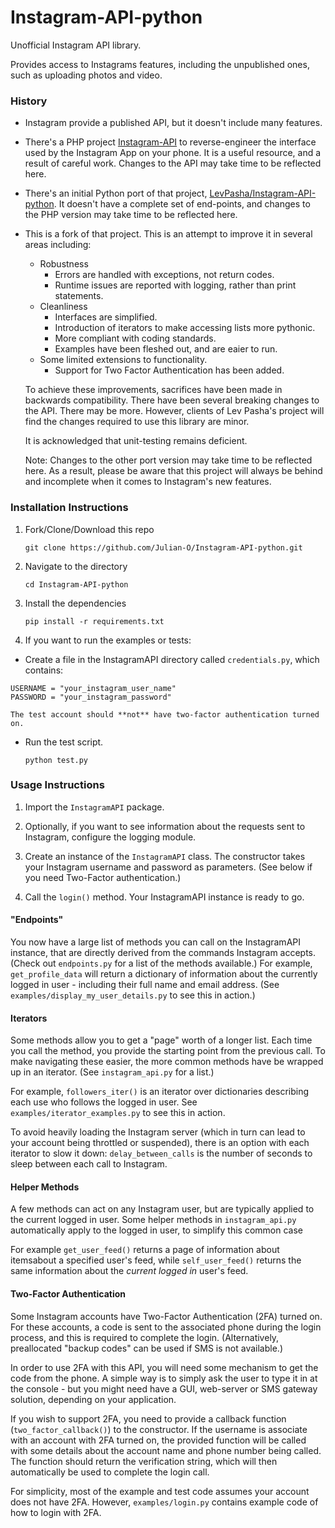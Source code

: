 # Instagram-API-python

Unofficial Instagram API library.

Provides access to Instagrams features, including the unpublished
ones, such as uploading photos and video.

### History

* Instagram provide a published API, but it doesn't include many
features.

* There's a PHP project [Instagram-API](https://github.com/mgp25/Instagram-API) to reverse-engineer the
interface used by the Instagram App on your phone. It is a useful resource, and a result of careful work. Changes to the API may take time to be reflected here.

* There's an initial Python port of that project, [LevPasha/Instagram-API-python](https://github.com/LevPasha/Instagram-API-python). It doesn't have a complete set of end-points, and changes to the PHP version may take time to be reflected here.

* This is a fork of that project. This is an attempt to improve it in
  several areas including:

    * Robustness
      * Errors are handled with exceptions, not return codes.
      * Runtime issues are reported with logging, rather than print statements.
    * Cleanliness
      * Interfaces are simplified.
      * Introduction of iterators to make accessing lists more pythonic.
      * More compliant with coding standards.
      * Examples have been fleshed out, and are eaier to run.
    * Some limited extensions to functionality.
      * Support for Two Factor Authentication has been added.

  To achieve these improvements, sacrifices have been made in backwards compatibility. There have been
  several breaking changes to the API. There may be more. However, clients of Lev Pasha's project will find the changes required to use this library are minor.

  It is acknowledged that unit-testing remains deficient.

  Note: Changes to the other port version may take time to be reflected here. As a result, please be aware that this project will always be behind and incomplete when it comes to Instagram's new features.

### Installation Instructions

1. Fork/Clone/Download this repo

    `git clone https://github.com/Julian-O/Instagram-API-python.git`


2. Navigate to the directory

    `cd Instagram-API-python`


3. Install the dependencies

    `pip install -r requirements.txt`


4. If you want to run the examples or tests:

  * Create a file in the
   InstagramAPI directory called `credentials.py`, which contains:

   ````
   USERNAME = "your_instagram_user_name"
   PASSWORD = "your_instagram_password"
   ````

    The test account should **not** have two-factor authentication turned on.

  * Run the test script.

    `python test.py`
    
### Usage Instructions

1. Import the `InstagramAPI` package.

2. Optionally, if you want to see information about the requests sent to Instagram, configure the logging module.

2. Create an instance of the `InstagramAPI` class. The constructor takes your Instagram username and password as parameters. (See below if you need Two-Factor authentication.)

3. Call the `login()` method. Your InstagramAPI instance is ready to go.

#### "Endpoints"

You now have a large list of methods you can call on the InstagramAPI instance, that are directly derived from the commands Instagram accepts. (Check out `endpoints.py` for a list of the methods available.) For example, `get_profile_data` will return a dictionary of information about the currently logged in user - including their full name and email address. (See `examples/display_my_user_details.py` to see this in action.)

#### Iterators

Some methods allow you to get a "page" worth of a longer list. Each time you call the method, you provide the starting point from the previous call. To make navigating these easier, the more common methods have be wrapped up in an iterator. (See `instagram_api.py` for a list.) 

For example, `followers_iter()` is an iterator over dictionaries describing each use who follows the logged in user.  See `examples/iterator_examples.py` to see this in action.

To avoid heavily loading the Instagram server (which in turn can lead to your account being throttled or suspended), there is an option with each iterator to slow it down: `delay_between_calls` is the number of seconds to sleep between each call to Instagram.

#### Helper Methods

A few methods can act on any Instagram user, but are typically applied to the current logged in user. Some helper methods in `instagram_api.py` automatically apply to the logged in user, to simplify this common case

For example `get_user_feed()` returns a page of information about itemsabout a specified user's feed, while `self_user_feed()` returns the same information about the *current logged in* user's feed.

#### Two-Factor Authentication

Some Instagram accounts have Two-Factor Authentication (2FA) turned on. For these accounts, a code is sent to the associated phone during the login process, and this is required to complete the login. (Alternatively, preallocated "backup codes" can be used if SMS is not available.)

In order to use 2FA with this API, you will need some mechanism to get the code from the phone. A simple way is to simply ask the user to type it in at the console - but you might need have a GUI, web-server or SMS gateway solution, depending on your application.

If you wish to support 2FA, you need to provide a callback function (`two_factor_callback()`) to the constructor. If the username is associate with an account with 2FA turned on, the provided function will be called with some details about the account name and phone number being called. The function should return the verification string, which will then automatically be used to complete the login call.

For simplicity, most of the example and test code assumes your account does not have 2FA. However, `examples/login.py` contains example code of how to login with 2FA.

